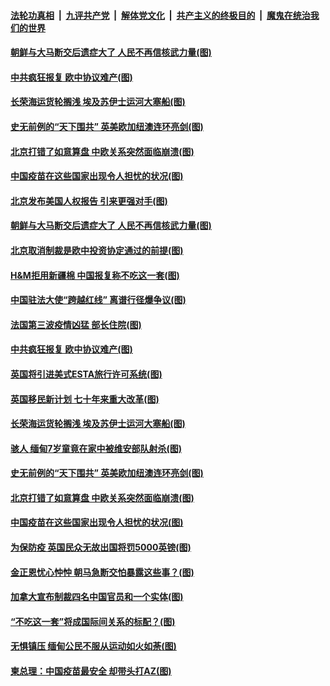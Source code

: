 

####  [法轮功真相](../../../../basic/blob/master/README.md?t=03252231) &nbsp;|&nbsp; [九评共产党](../../../../9ping.md/blob/master/README.md?t=03252231) &nbsp;|&nbsp; [解体党文化](../../../../jtdwh.md/blob/master/README.md?t=03252231)  &nbsp;|&nbsp; [共产主义的终极目的](../../../../gczydzjmd.md/blob/master/README.md?t=03252231) &nbsp;|&nbsp; [魔鬼在统治我们的世界](../../../../mgztzwmdsj.md/blob/master/README.md?t=03252231) 

#### [朝鲜与大马断交后遗症大了 人民不再信核武力量(图)](../pages/p9/966580.md?t=03252231) 

#### [中共疯狂报复 欧中协议难产(图)](../pages/p9/966598.md?t=03252231) 

#### [长荣海运货轮搁浅 埃及苏伊士运河大塞船(图)](../pages/p9/966578.md?t=03252231) 

#### [史无前例的“天下围共” 英美欧加纽澳连环亮剑(图)](../pages/p9/966461.md?t=03252231) 

#### [北京打错了如意算盘 中欧关系突然面临崩溃(图)](../pages/p9/966543.md?t=03252231) 

#### [中国疫苗在这些国家出现令人担忧的状况(图)](../pages/p9/966465.md?t=03252231) 

#### [北京发布美国人权报告 引来更强对手(图)](../pages/p9/966711.md?t=03252231) 

#### [朝鲜与大马断交后遗症大了 人民不再信核武力量(图)](../pages/p9/966580.md?t=03252231) 

#### [北京取消制裁是欧中投资协定通过的前提(图)](../pages/p9/966654.md?t=03252231) 

#### [H&amp;M拒用新疆棉 中国报复称不吃这一套(图)](../pages/p9/966649.md?t=03252231) 

#### [中国驻法大使“跨越红线” 离谱行径爆争议(图)](../pages/p9/966584.md?t=03252231) 

#### [法国第三波疫情凶猛 部长住院(图)](../pages/p9/966602.md?t=03252231) 

#### [中共疯狂报复 欧中协议难产(图)](../pages/p9/966598.md?t=03252231) 

#### [英国将引进美式ESTA旅行许可系统(图)](../pages/p9/966592.md?t=03252231) 

#### [英国移民新计划 七十年来重大改革(图)](../pages/p9/966587.md?t=03252231) 

#### [长荣海运货轮搁浅 埃及苏伊士运河大塞船(图)](../pages/p9/966578.md?t=03252231) 

#### [骇人 缅甸7岁童竟在家中被维安部队射杀(图)](../pages/p9/966572.md?t=03252231) 

#### [史无前例的“天下围共” 英美欧加纽澳连环亮剑(图)](../pages/p9/966461.md?t=03252231) 

#### [北京打错了如意算盘 中欧关系突然面临崩溃(图)](../pages/p9/966543.md?t=03252231) 

#### [中国疫苗在这些国家出现令人担忧的状况(图)](../pages/p9/966465.md?t=03252231) 

#### [为保防疫 英国民众无故出国将罚5000英镑(图)](../pages/p9/966484.md?t=03252231) 

#### [金正恩忧心忡忡 朝马急断交怕暴露这些事？(图)](../pages/p9/966343.md?t=03252231) 

#### [加拿大宣布制裁四名中国官员和一个实体(图)](../pages/p9/966427.md?t=03252231) 

#### [“不吃这一套”将成国际间关系的标配？(图)](../pages/p9/966425.md?t=03252231) 

#### [无惧镇压 缅甸公民不服从运动如火如荼(图)](../pages/p9/966424.md?t=03252231) 

#### [柬总理：中国疫苗最安全 却带头打AZ(图)](../pages/p9/966338.md?t=03252231) 

